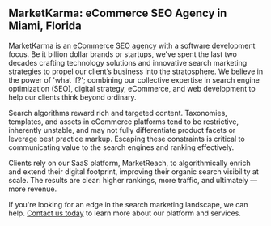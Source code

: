 ## MarketKarma: eCommerce SEO Agency in Miami, Florida

MarketKarma is an [eCommerce SEO agency](https://www.marketkarma.com) with a software development focus.   Be it billion dollar brands or startups, we've spent the last two decades crafting technology solutions and innovative search marketing strategies to propel our client’s business into the stratosphere.  We believe in the power of 'what if?'; combining our collective expertise in search engine optimization (SEO), digital strategy, eCommerce, and web development to help our clients think beyond ordinary.

Search algorithms reward rich and targeted content. Taxonomies, templates, and assets in eCommerce platforms tend to be restrictive, inherently unstable, and may not fully differentiate product facets or leverage best practice markup. Escaping these constraints is critical to communicating value to the search engines and ranking effectively.

Clients rely on our SaaS platform, MarketReach, to algorithmically enrich and extend their digital footprint, improving their organic search visibility at scale. The results are clear: higher rankings, more traffic, and ultimately — more revenue.

If you're looking for an edge in the search marketing landscape, we can help. [Contact us today](https://calendarhero.to/SEO "Schedule a time to chat") to learn more about our platform and services.

